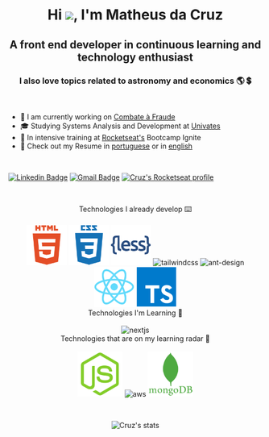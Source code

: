 <h1 align="center">Hi <img src="https://raw.githubusercontent.com/kaueMarques/kaueMarques/master/hi.gif" width="30px">, I'm Matheus da Cruz</h1>
<h2 align="center">A front end developer in continuous learning and technology enthusiast</h2>
<h3 align="center">I also love topics related to astronomy and economics 🌎 💲</h3>

<br>

- 🔭 I am currently working on [Combate à Fraude](https://github.com/combateafraude)
- 🎓 Studying Systems Analysis and Development at [Univates](https://www.univates.br/)
- 🚀 In intensive training at [Rocketseat's](https://app.rocketseat.com.br/dashboard) Bootcamp Ignite 
- 📝 Check out my Resume in [portuguese](https://drive.google.com/file/d/1Pm1QUOatMcyWTU99sxfZjIhOHaqofSUM/view?usp=sharing) or in [english](https://drive.google.com/file/d/18gFQodRMp4O_oBWoKC8Dox6IOp7QVov0/view?usp=sharing)
<br>

[![Linkedin Badge](https://img.shields.io/badge/-Matheus%20Cruz-3000cc?style=flat-square&logo=Linkedin&logoColor=white&link=https://www.linkedin.com/in/matheus-cruz-frontend/)](https://www.linkedin.com/in/matheus-cruz-frontend/) 
[![Gmail Badge](https://img.shields.io/badge/-matheuswachcruz@gmail.com-3000cc?style=flat-square&logo=Gmail&logoColor=white&link=mailto:matheuswachcruz@gmail.com)](mailto:matheuswachcruz@gmail.com)
<a href="https://app.rocketseat.com.br/me/matheus-da-cruz-frontend">
    <img src="https://img.shields.io/badge/-Rocketseat-3000cc?style=flat-square&logoColor=white&color=3000cc&link=https://app.rocketseat.com.br/me/matheus-da-cruz-frontend" alt="Cruz's Rocketseat profile" />
</a>

<br>

<p align="center">
Technologies I already develop ⌨️
  <br>
  <br>
<img src="https://github.com/devicons/devicon/blob/master/icons/html5/html5-plain-wordmark.svg" alt="html5" width="80" height="80"/>
<img src="https://github.com/devicons/devicon/blob/master/icons/css3/css3-plain-wordmark.svg" alt="css3" width="80" height="80"/>
<img src="https://github.com/devicons/devicon/blob/master/icons/less/less-plain-wordmark.svg" alt="less" width="80" height="80"/>
<img src="https://www.markusantonwolf.com/media/pages/blog/tailwind-css/265298487-1596675041/tailwind-css-logo.svg" alt="tailwindcss" width="80" height="80"/>
<img src="https://gw.alipayobjects.com/zos/rmsportal/rlpTLlbMzTNYuZGGCVYM.png" alt="ant-design" width="90" height="90"/>
<img src="https://github.com/devicons/devicon/blob/master/icons/react/react-original.svg" alt="reactjs" width="80" height="80"/>
<img src="https://github.com/devicons/devicon/blob/master/icons/typescript/typescript-original.svg" alt="typescript" width="80" height="80"/>
  <br>
  Technologies I'm Learning 📖
  <br>
  <br>
   <img src="https://www.drupal.org/files/project-images/nextjs-drupal.jpg" alt="nextjs" width="90" height="90"/>
  <br>
  Technologies that are on my learning radar 🔎
  <br>
  <br>
<img src="https://github.com/devicons/devicon/blob/master/icons/nodejs/nodejs-plain.svg" alt="node" width="90" height="90"/>
<img src="https://res.cloudinary.com/wagon/image/upload/v1585091640/ntgefujscihnprq2a9bb.png" alt="aws" width="90" height="90"/>
<img src="https://github.com/devicons/devicon/blob/master/icons/mongodb/mongodb-plain-wordmark.svg" alt="mongo-db" width="90" height="90"/>
  <br>
</p>
<br>

<p align="center">
  <span>
    <img src="https://github-readme-stats.vercel.app/api?username=mathwcruz&show_icons=true&theme=dracula" alt="Cruz's stats" height=180 />
  </span>
</p>
